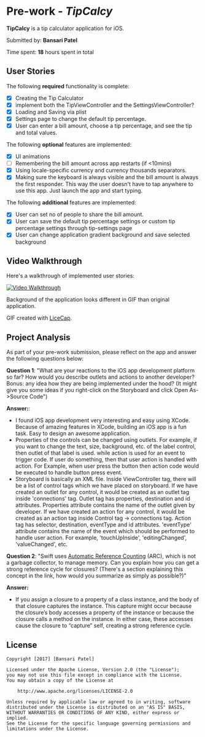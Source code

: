 # Pre-work - *TipCalcy*

**TipCalcy** is a tip calculator application for iOS.

Submitted by: **Bansari Patel**

Time spent: **18** hours spent in total

## User Stories

The following **required** functionality is complete:

- [x] Creating the Tip Calculator
- [x] implement both the TipViewController and the SettingsViewController?
- [x] Loading and Saving via plist
- [x] Settings page to change the default tip percentage.
- [x] User can enter a bill amount, choose a tip percentage, and see the tip and total values.

The following **optional** features are implemented:
- [x] UI animations
- [ ] Remembering the bill amount across app restarts (if <10mins)
- [x] Using locale-specific currency and currency thousands separators.
- [x] Making sure the keyboard is always visible and the bill amount is always the first responder. This way the user doesn't have to tap anywhere to use this app. Just launch the app and start typing.

The following **additional** features are implemented:

- [x] User can set no of people to share the bill amount. 
- [x] User can save the default tip percentage settings or custom tip percentage settings through tip-settings page
- [x] User can change application gradient background and save selected background

## Video Walkthrough 

Here's a walkthrough of implemented user stories:

<a href='http://imgur.com/a/CA1h9' />

<img src='http://imgur.com/a/CA1h9.' title='Video Walkthrough' width='' alt='Video Walkthrough' /></a>

Background of the application looks different in GIF than original application.

GIF created with [LiceCap](http://www.cockos.com/licecap/).

## Project Analysis

As part of your pre-work submission, please reflect on the app and answer the following questions below:

**Question 1**: "What are your reactions to the iOS app development platform so far? How would you describe outlets and actions to another developer? Bonus: any idea how they are being implemented under the hood? (It might give you some ideas if you right-click on the Storyboard and click Open As->Source Code")

**Answer:**:
- I found iOS app development very interesting and easy using XCode. Because of amazing features in XCode, building an iOS app is a fun task. Easy to design an awesome application.
- Properties of the controls can be changed using outlets. For example, if you want to change the text, size, background, etc. of the label control, then outlet of that label is used. while action is used for an event to trigger code. If user do something, then that user action is handled with action. For Example, when user press the button then action code would be executed to handle button press event.
- Storyboard is basically an XML file. Inside ViewController tag, there will be a list of control tags which we have placed on storyboard. If we have created an outlet for any control, it would be created as an outlet tag inside 'connections' tag. Outlet tag has properties, destination and id attributes. Properties attribute contains the name of the outlet given by developer. If we have created an action for any control, it would be created as an action tag inside Control tag -> connections tag. Action tag has selector, destination, eventType and id attributes. 'eventType' attribute contains the name of the event which should be performed to handle user action. For example, 'touchUpInside', 'editingChanged', 'valueChanged', etc.

**Question 2**: "Swift uses [Automatic Reference Counting](https://developer.apple.com/library/content/documentation/Swift/Conceptual/Swift_Programming_Language/AutomaticReferenceCounting.html#//apple_ref/doc/uid/TP40014097-CH20-ID49) (ARC), which is not a garbage collector, to manage memory. Can you explain how you can get a strong reference cycle for closures? (There's a section explaining this concept in the link, how would you summarize as simply as possible?)"

**Answer:** 

- If you assign a closure to a property of a class instance, and the body of that closure captures the instance. This capture might occur because the closure’s body accesses a property of the instance  or because the closure calls a method on the instance. In either case, these accesses cause the closure to “capture” self, creating a strong reference cycle.

## License

    Copyright [2017] [Bansari Patel]

    Licensed under the Apache License, Version 2.0 (the "License");
    you may not use this file except in compliance with the License.
    You may obtain a copy of the License at

        http://www.apache.org/licenses/LICENSE-2.0

    Unless required by applicable law or agreed to in writing, software
    distributed under the License is distributed on an "AS IS" BASIS,
    WITHOUT WARRANTIES OR CONDITIONS OF ANY KIND, either express or implied.
    See the License for the specific language governing permissions and
    limitations under the License.
